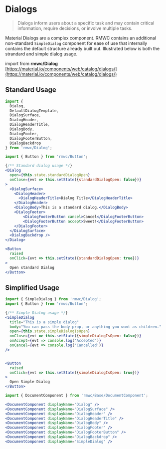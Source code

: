 # Dialogs

> Dialogs inform users about a specific task and may contain critical information, require decisions, or involve multiple tasks.

Material Dialogs are a complex component. RMWC contains an additional non-standard `SimpleDialog` component for ease of use that internally contains the default structure already built out. Illustrated below is both the strandard and simple dialog usage.

import from **rmwc/Dialog**  
[https://material.io/components/web/catalog/dialogs/](https://material.io/components/web/catalog/dialogs/)

## Standard Usage

```jsx render
import {
  Dialog,
  DefaultDialogTemplate,
  DialogSurface,
  DialogHeader,
  DialogHeaderTitle,
  DialogBody,
  DialogFooter,
  DialogFooterButton,
  DialogBackdrop
} from 'rmwc/Dialog';

import { Button } from 'rmwc/Button';

{/** Standard dialog usage */}
<Dialog
  open={this.state.standardDialogOpen}
  onClose={evt => this.setState({standardDialogOpen: false})}
>
  <DialogSurface>
    <DialogHeader>
      <DialogHeaderTitle>Dialog Title</DialogHeaderTitle>
    </DialogHeader>
    <DialogBody>This is a standard dialog.</DialogBody>
    <DialogFooter>
        <DialogFooterButton cancel>Cancel</DialogFooterButton>
        <DialogFooterButton accept>Sweet!</DialogFooterButton>
    </DialogFooter>
  </DialogSurface>
  <DialogBackdrop />
</Dialog>

<Button
  raised
  onClick={evt => this.setState({standardDialogOpen: true})}
>
  Open standard Dialog
</Button>
```

## Simplified Usage

```jsx render
import { SimpleDialog } from 'rmwc/Dialog';
import { Button } from 'rmwc/Button';

{/** Simple Dialog usage */}
<SimpleDialog
  title="This is a simple dialog"
  body="You can pass the body prop, or anything you want as children."
  open={this.state.simpleDialogIsOpen}
  onClose={evt => this.setState({simpleDialogIsOpen: false})}
  onAccept={evt => console.log('Accepted')}
  onCancel={evt => console.log('Cancelled')}
/>


<Button
  raised
  onClick={evt => this.setState({simpleDialogIsOpen: true})}
>
  Open Simple Dialog
</Button>
```

```jsx renderOnly
import { DocumentComponent } from 'rmwc/Base/DocumentComponent';

<DocumentComponent displayName="Dialog" />
<DocumentComponent displayName="DialogSurface" />
<DocumentComponent displayName="DialogHeader" />
<DocumentComponent displayName="DialogHeaderTitle" />
<DocumentComponent displayName="DialogBody" />
<DocumentComponent displayName="DialogFooter" />
<DocumentComponent displayName="DialogFooterButton" />
<DocumentComponent displayName="DialogBackdrop" />
<DocumentComponent displayName="SimpleDialog" />
```
